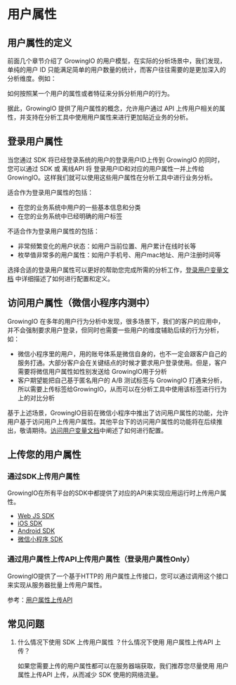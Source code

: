 # 用户属性

## 用户属性的定义

前面几个章节介绍了 GrowingIO 的用户模型，在实际的分析场景中，我们发现，单纯的用户 ID 只能满足简单的用户数量的统计，而客户往往需要的是更加深入的分析维度。例如：

如何按照某一个用户的属性或者特征来分拆分析用户的行为。

据此，GrowingIO 提供了用户属性的概念，允许用户通过 API 上传用户相关的属性，并支持在分析工具中使用用户属性来进行更加贴近业务的分析。

## 登录用户属性

当您通过 SDK 将已经登录系统的用户的登录用户ID上传到 GrowingIO 的同时，您可以通过 SDK 或 离线API 将 登录用户ID和对应的用户属性一并上传给 GrowingIO。这样我们就可以使用这些用户属性在分析工具中进行业务分析。

适合作为登录用户属性的包括：

* 在您的业务系统中用户的一些基本信息和分类
* 在您的业务系统中已经明确的用户标签

不适合作为登录用户属性的包括：

* 非常频繁变化的用户状态：如用户当前位置、用户累计在线时长等
* 枚举值非常多的用户属性：如用户手机号、用户mac地址、用户注册时间等

选择合适的登录用户属性可以更好的帮助您完成所需的分析工作，[登录用户变量文档](../../data-definition/uservar/) 中详细描述了如何进行配置和定义。

## 访问用户属性（微信小程序内测中）

GrowingIO 在多年的用户行为分析中发现，很多场景下，我们的客户的应用中，并不会强制要求用户登录，但同时也需要一些用户的维度辅助后续的行为分析，如：

* 微信小程序里的用户，用的账号体系是微信自身的，也不一定会跟客户自己的服务打通。大部分客户会在关键结点的时候才要求用户登录使用。但是，客户需要将微信用户属性如性别发送给 GrowingIO用于分析
* 客户期望能把自己基于匿名用户的 A/B 测试标签与 GrowingIO 打通来分析，所以需要上传标签给GrowingIO，从而可以在分析工具中使用该标签进行行为上的对比分析

基于上述场景，GrowingIO目前在微信小程序中推出了访问用户属性的功能，允许用户基于访问用户上传用户属性。其他平台下的访问用户属性的功能将在后续推出，敬请期待。[访问用户变量文档](../../data-definition/uservar/)中阐述了如何进行配置。

## 上传您的用户属性

### 通过SDK上传用户属性

GrowingIO在所有平台的SDK中都提供了对应的API来实现应用运行时上传用户属性。

* [Web JS SDK](../../../developer-manual/sdkintegrated/web-js-sdk/)
* [iOS SDK](../../../developer-manual/sdkintegrated/ios-sdk/ios-sdk-api/)
* [Android SDK](../../../developer-manual/sdkintegrated/android-sdk/android-sdk-api/)
* [微信小程序 SDK](../../../developer-manual/sdkintegrated/mini-program-sdk/customize-api.md)

### 通过用户属性上传API上传用户属性（登录用户属性Only）

GrowingIO提供了一个基于HTTP的 用户属性上传接口，您可以通过调用这个接口来实现从服务器批量上传用户属性。

参考：[用户属性上传API ](../../../developer-manual/api-reference/customize-api/)

## 常见问题

1. 什么情况下使用 SDK 上传用户属性 ？什么情况下使用 用户属性上传API 上传？

   如果您需要上传的用户属性都可以在服务器端获取，我们推荐您尽量使用 用户属性上传API 上传，从而减少 SDK 使用的网络流量。

